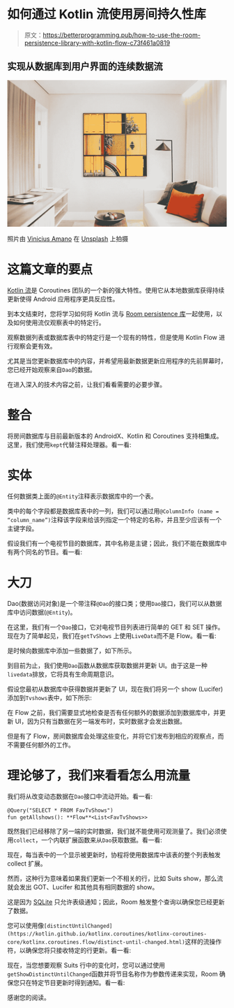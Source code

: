 # 如何通过 Kotlin 流使用房间持久性库

> 原文：<https://betterprogramming.pub/how-to-use-the-room-persistence-library-with-kotlin-flow-c73f461a0819>

## 实现从数据库到用户界面的连续数据流

![](img/bb963abf70c9b201383969d2a7952d99.png)

照片由 [Vinicius Amano](https://unsplash.com/@viniciusamano?utm_source=unsplash&utm_medium=referral&utm_content=creditCopyText) 在 [Unsplash](https://unsplash.com/s/photos/room?utm_source=unsplash&utm_medium=referral&utm_content=creditCopyText) 上拍摄

# 这篇文章的要点

[Kotlin 流](https://kotlinlang.org/docs/reference/coroutines/flow.html)是 Coroutines 团队的一个新的强大特性。使用它从本地数据库获得持续更新使得 Android 应用程序更具反应性。

到本文结束时，您将学习如何将 Kotlin 流与 [Room persistence 库](https://developer.android.com/topic/libraries/architecture/room)一起使用，以及如何使用流仅观察表中的特定行。

观察数据列表或数据库表中的特定行是一个现有的特性，但是使用 Kotlin Flow 进行观察会更有效。

尤其是当您更新数据库中的内容，并希望用最新数据更新应用程序的先前屏幕时，您已经开始观察来自`Dao`的数据。

在进入深入的技术内容之前，让我们看看需要的必要步骤。

# **整合**

将房间数据库与目前最新版本的 AndroidX、Kotlin 和 Coroutines 支持相集成。这里，我们使用`kept`代替注释处理器。看一看:

# 实体

任何数据类上面的`@Entity`注释表示数据库中的一个表。

类中的每个字段都是数据库表中的一列，我们可以通过用`@ColumnInfo (name = “column_name”)`注释该字段来给该列指定一个特定的名称，并且至少应该有一个主键字段。

假设我们有一个电视节目的数据库，其中名称是主键；因此，我们不能在数据库中有两个同名的节目。看一看:

# 大刀

Dao(数据访问对象)是一个带注释`@Dao`的接口类；使用`Dao`接口，我们可以从数据库中访问数据(`@Entity`)。

在这里，我们有一个`Dao`接口，它对电视节目列表进行简单的 GET 和 SET 操作。现在为了简单起见，我们在`getTvShows` 上使用`LiveData`而不是 Flow。看一看:

是时候向数据库中添加一些数据了，如下所示。

到目前为止，我们使用`Dao`函数从数据库获取数据并更新 UI。由于这是一种`livedata`排放，它将具有生命周期意识。

假设您最初从数据库中获得数据并更新了 UI，现在我们将另一个 show (Lucifer)添加到`Tvshows`表中，如下所示:

在 Flow 之前，我们需要显式地检查是否有任何额外的数据添加到数据库中，并更新 UI，因为只有当数据在另一端发布时，实时数据才会发出数据。

但是有了 Flow，房间数据库会处理这些变化，并将它们发布到相应的观察点，而不需要任何额外的工作。

# 理论够了，我们来看看怎么用流量

我们将从改变动态数据在`Dao`接口中流动开始。看一看:

```
@Query("SELECT * FROM FavTvShows")
fun getAllshows(): **Flow**<List<FavTvShows>>
```

既然我们已经移除了另一端的实时数据，我们就不能使用可观测量了。我们必须使用`collect`，一个内联扩展函数来从`Dao`获取数据。看一看:

现在，每当表中的一个显示被更新时，协程将使用数据库中该表的整个列表触发 collect 扩展。

然而，这种行为意味着如果我们更新一个不相关的行，比如 Suits show，那么流就会发出 GOT、Lucifer 和其他具有相同数据的 show。

这是因为 [SQLite](https://www.sqlite.org/) 只允许表级通知；因此，Room 触发整个查询以确保您已经更新了数据。

您可以使用像`[distinctUntilChanged](https://kotlin.github.io/kotlinx.coroutines/kotlinx-coroutines-core/kotlinx.coroutines.flow/distinct-until-changed.html)`这样的流操作符，以确保您将只接收特定的行更新。看一看:

现在，当您想要观察 Suits 行中的变化时，您可以通过使用`getShowDistinctUntilChanged`函数并将节目名称作为参数传递来实现，Room 确保您只在特定节目更新时得到通知。看一看:

感谢您的阅读。